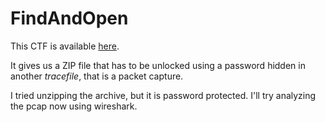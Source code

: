# FindAndOpen

This CTF is available [here](https://play.picoctf.org/practice/challenge/348?category=4&page=1&solved=1).

It gives us a ZIP file that has to be unlocked using a password hidden in another _tracefile_, that is a packet capture.

I tried unzipping the archive, but it is password protected. I'll try analyzing the pcap now using wireshark.
